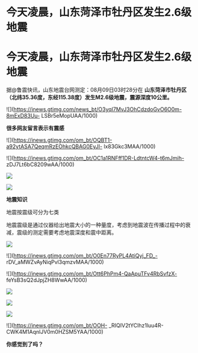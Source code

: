 # 今天凌晨，山东菏泽市牡丹区发生2.6级地震

# 今天凌晨，山东菏泽市牡丹区发生2.6级地震

据@鲁震快讯，山东地震台网测定：08月09日03时28分在
**山东菏泽市牡丹区（北纬35.36度，东经115.38度）发生M2.6级地震，震源深度10公里。**

![](https://inews.gtimg.com/news_bt/O3yqI7MvJ3OhCdzdoGvO6O0m-8mExD83Uu-
LSBr5eMopUAA/1000)

**很多网友留言表示有震感**

![](https://inews.gtimg.com/om_bt/OQBT1-a92ytASA7QeqmRzEOhkcQBAG0EyJI-
lx83Gkc3MAA/1000)

![](https://inews.gtimg.com/om_bt/OC1a1RNFff1DR-LdtntcW4-t6mJmih-
zDJ7Lt6bC8209wAA/1000)

![](https://inews.gtimg.com/om_bt/OqrvneCt0mV7eC_g2jJe0GnTlZ8IQHGTkxpXJRCIqIM7AAA/1000)

![](https://inews.gtimg.com/om_bt/OdjlMbCY1ZrlX33zxzLEmV3z0sjCsqHjxMePRGLNgTdHcAA/1000)

**地震知识**

地震按震级可分为七类

地震震级是通过仪器给出地震大小的一种量度，考虑到地震波在传播过程中的衰减，震级的测定需要考虑地震深度和震中距离。

![](https://inews.gtimg.com/om_bt/OBUKpgF40IPFPgk53zst-t9YmMqaP_YNMSL7xM0KU3roEAA/1000)

![](https://inews.gtimg.com/om_bt/O0En77RyPL4AtiQyj_FD_-
rDV_aMWZvAyNiqPvl3qmzvMAA/1000)

![](https://inews.gtimg.com/om_bt/Ott6PhPm4-QaApuTFv4RbSvfzX-
feYsB3sQ2dJpjZH8WwAA/1000)

![](https://inews.gtimg.com/om_bt/Ow_o82LhGpDFxcgKKPZseBAbBcKBGFK4l9z6zUcoPo8bUAA/1000)

![](https://inews.gtimg.com/om_bt/O41zMo2N0obfw7bM1lck2JD0uBPnuVew5_WrWOpsH2t24AA/1000)

![](https://inews.gtimg.com/om_bt/Ot7FkXRvgbP3FsTMl-5eXYsyLUc3zDAV4ed8NVI2XoPNoAA/1000)

![](https://inews.gtimg.com/om_bt/OOH-
_RIQIV2tYClhz1luu4R-CWK4M1AqnlJV0m0HZSM5YAA/1000)

**你感觉到了吗？**

